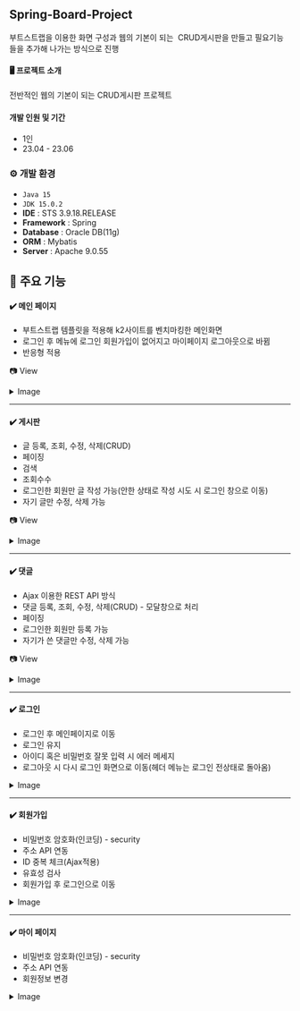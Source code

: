 ## Spring-Board-Project
부트스트랩을 이용한 화면 구성과 웹의 기본이 되는 
CRUD게시판을 만들고 필요기능들을 추가해 나가는 방식으로 진행 


#### 🖥️ 프로젝트 소개
전반적인 웹의 기본이 되는 CRUD게시판 프로젝트 
<br>

#### 개발 인원 및 기간
* 1인
* 23.04 - 23.06

### ⚙️ 개발 환경
- `Java 15`
- `JDK 15.0.2`
- **IDE** : STS 3.9.18.RELEASE
- **Framework** : Spring
- **Database** : Oracle DB(11g)
- **ORM** : Mybatis
- **Server** : Apache 9.0.55

## 📌 주요 기능
#### ✔️ 메인 페이지
- 부트스트랩 템플릿을 적용해 k2사이트를 벤치마킹한 메인화면
- 로그인 후 메뉴에 로그인 회원가입이 없어지고 마이페이지 로그아웃으로 바뀜
- 반응형 적용

📷 View
<details>
  <summary>Image</summary>
  <img width="948" alt="화면 캡처 2023-06-17 152409" src="https://github.com/leessomi/SpringProject/assets/136604400/f1fc7f77-c2fa-4321-8dfc-e90810257acf">
</details>

***

#### ✔️ 게시판
- 글 등록, 조회, 수정, 삭제(CRUD)
- 페이징
- 검색
- 조회수수
- 로그인한 회원만 글 작성 가능(안한 상태로 작성 시도 시 로그인 창으로 이동)
- 자기 글만 수정, 삭제 가능

📷 View
<details>
  <summary>Image</summary>
  <img width="656" alt="화면 캡처 2023-06-16 193226" src="https://github.com/leessomi/SpringProject/assets/136604400/fd1826c1-20c0-4dd9-bea7-4da9f537f743">
  <img width="656" alt="화면 캡처 2023-06-17 133556" src="https://github.com/leessomi/SpringProject/assets/136604400/f30be7fd-0870-42f4-b7c6-e47313236f3f">
  <img width="656" alt="화면 캡처 2023-06-17 133829" src="https://github.com/leessomi/SpringProject/assets/136604400/3dfbdc5b-9912-4a97-9bfa-753f40104f6a">
  <img width="656" alt="화면 캡처 2023-06-17 134351" src="https://github.com/leessomi/SpringProject/assets/136604400/844043b8-7895-4858-b684-206ff97d0a45">
</details>

***

#### ✔️ 댓글
- Ajax 이용한 REST API 방식
- 댓글 등록, 조회, 수정, 삭제(CRUD) - 모달창으로 처리
- 페이징
- 로그인한 회원만 등록 가능
- 자기가 쓴 댓글만 수정, 삭제 가능

📷 View
<details>
  <summary>Image</summary>
  <img width="491" alt="화면 캡처 2023-06-17 135514" src="https://github.com/leessomi/SpringProject/assets/136604400/0394dff5-4ceb-463a-b346-1084b5959fbb"><br>
  <img width="190" height="115" alt="화면 캡처 2023-06-17 135737" src="https://github.com/leessomi/SpringProject/assets/136604400/dc3830e1-07b6-4f50-9f76-e6476814fe41">
<img width="190" height="115" alt="화면 캡처 2023-06-17 135816" src="https://github.com/leessomi/SpringProject/assets/136604400/76e0a12f-4847-470b-b9f6-d6b364815970">
</details>

***

#### ✔️ 로그인
- 로그인 후 메인페이지로 이동
- 로그인 유지 
- 아이디 혹은 비밀번호 잘못 입력 시 에러 메세지
- 로그아웃 시 다시 로그인 화면으로 이동(헤더 메뉴는 로그인 전상태로 돌아옴)

<details>
  <summary>Image</summary>
  <img width="237" height="250" alt="화면 캡처 2023-06-17 142010" src="https://github.com/leessomi/SpringProject/assets/136604400/3429a488-d21b-4375-9b8b-ca2cbb168492">
  <img width="237" height="250" alt="화면 캡처 2023-06-17 141950" src="https://github.com/leessomi/SpringProject/assets/136604400/2590a851-c7c7-4cee-be0e-cbf3154cf07f">
</details>

***

#### ✔️ 회원가입
- 비밀번호 암호화(인코딩) - security
- 주소 API 연동
- ID 중복 체크(Ajax적용)
- 유효성 검사
- 회원가입 후 로그인으로 이동

<details>
  <summary>Image</summary>
  <img width="234" alt="화면 캡처 2023-06-17 142230" src="https://github.com/leessomi/SpringProject/assets/136604400/2211001e-ba1c-422f-98f5-763ad56d4d05">
  <img width="377" alt="화면 캡처 2023-06-17 142315" src="https://github.com/leessomi/SpringProject/assets/136604400/57e6f5ac-ffc9-4a33-a0fd-7c87d033dec8">
</details>

***

#### ✔️ 마이 페이지
- 비밀번호 암호화(인코딩) - security
- 주소 API 연동
- 회원정보 변경

<details>
  <summary>Image</summary>
  <img width="195" height="350" alt="화면 캡처 2023-06-17 140532" src="https://github.com/leessomi/SpringProject/assets/136604400/c2033334-7934-4c33-ac74-d545c25b3550">
  <img width="195" height="350" alt="화면 캡처 2023-06-17 140547" src="https://github.com/leessomi/SpringProject/assets/136604400/3bcab8bf-95d5-4dd5-8310-3b03d86df60b">
</details>
